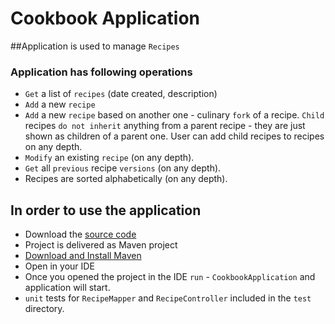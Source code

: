# Cookbook Application

##Application is used to manage `Recipes`
### Application has following operations

- `Get` a list of `recipes` (date created, description)
- `Add` a new `recipe`
- `Add` a new `recipe` based on another one - culinary `fork` of a recipe. `Child` recipes `do not inherit` anything from a parent recipe - they are just shown as children of a parent one. User can add child recipes to recipes on any depth.
- `Modify` an existing `recipe` (on any depth).
- `Get` all `previous` recipe `versions` (on any depth).
- Recipes are sorted alphabetically (on any depth).

## In order to use the application
- Download the [source code](https://github.com/Likh-Alex/Cookbook)
- Project is delivered as Maven project
- [Download and Install Maven](https://maven.apache.org/install.html)
- Open in your IDE
- Once you opened the project in the IDE `run` - `CookbookApplication` and application will start.
- `unit` tests for `RecipeMapper` and `RecipeController` included in the `test` directory. 